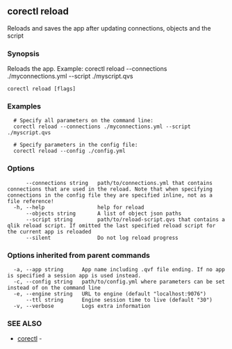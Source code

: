 ## corectl reload

Reloads and saves the app after updating connections, objects and the script

### Synopsis

Reloads the app. Example: corectl reload --connections ./myconnections.yml --script ./myscript.qvs
			


```
corectl reload [flags]
```

### Examples

```
  # Specify all parameters on the command line:
  corectl reload --connections ./myconnections.yml --script ./myscript.qvs

  # Specify parameters in the config file:
  corectl reload --config ./config.yml

```

### Options

```
      --connections string   path/to/connections.yml that contains connections that are used in the reload. Note that when specifying connections in the config file they are specified inline, not as a file reference!
  -h, --help                 help for reload
      --objects string       A list of object json paths
      --script string        path/to/reload-script.qvs that contains a qlik reload script. If omitted the last specified reload script for the current app is reloaded
      --silent               Do not log reload progress
```

### Options inherited from parent commands

```
  -a, --app string      App name including .qvf file ending. If no app is specified a session app is used instead.
  -c, --config string   path/to/config.yml where parameters can be set instead of on the command line
  -e, --engine string   URL to engine (default "localhost:9076")
      --ttl string      Engine session time to live (default "30")
  -v, --verbose         Logs extra information
```

### SEE ALSO

* [corectl](corectl.md)	 - 

